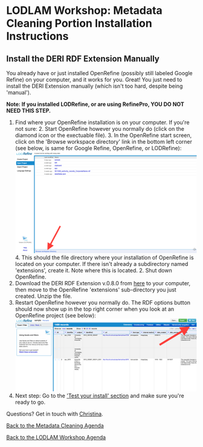 # LODLAM Workshop: Metadata Cleaning Portion Installation Instructions
## Install the DERI RDF Extension Manually
You already have or just installed OpenRefine (possibly still labeled Google Refine) on your computer, and it works for you. Great! You just need to install the DERI Extension manually (which isn't too hard, despite being 'manual').

**Note: If you installed LODRefine, or are using RefinePro, YOU DO NOT NEED THIS STEP.**

1. Find where your OpenRefine installation is on your computer. If you're not sure:
    2. Start OpenRefine however you normally do (click on the diamond icon or the exectuable file).
    3. In the OpenRefine start screen, click on the 'Browse workspace directory' link in the bottom left corner (see below, is same for Google Refine, OpenRefine, or LODRefine):
    ![LODRefine Browse Workspace Directory link location](../Images/OpenRefine_BrowseWorkspace.png "LODRefine Browse Workspace Directory link location")
    4. This should the file directory where your installation of OpenRefine is located on your computer. If there isn't already a subdirectory named 'extensions', create it. Note where this is located.
    2. Shut down OpenRefine.
2. Download the DERI RDF Extension v.0.8.0 from [here](http://refine.deri.ie/) to your computer, then move to the OpenRefine 'extensions' sub-directory you just created. Unzip the file.
3. Restart OpenRefine however you normally do. The RDF options button should now show up in the top right corner when you look at an OpenRefine project (see below):
![LODRefine Project RDF Extension List Location](../Images/OpenRefine_RDFbutton.png "LODRefine Project RDF Extension List Location")
4. Next step: Go to the ['Test your install' section](OpenRefineInstallationTest.md) and make sure you're ready to go.

Questions? Get in touch with [Christina](mailto:cmharlow@gmail.com).

[Back to the Metadata Cleaning Agenda](../)

[Back to the LODLAM Workshop Agenda](https://github.com/cmh2166/DLF15LODLAM/)
